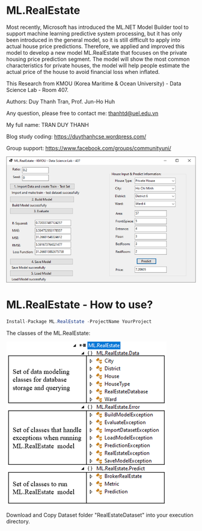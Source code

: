 # ML.RealEstate
Most recently, Microsoft has introduced the ML.NET Model Builder tool to support machine learning predictive system processing, but it has only been introduced in the general model, so it is still difficult to apply into actual house price predictions. Therefore, we applied and improved this model to develop a new model ML.RealEstate that focuses on the private housing price prediction segment. The model will show the most common characteristics for private houses, the model will help people estimate the actual price of the house to avoid financial loss when inflated. 

This Research from KMOU (Korea Maritime & Ocean University) - Data Science Lab - Room 407.

Authors: Duy Thanh Tran, Prof. Jun-Ho Huh

Any question, please free to contact me: thanhtd@uel.edu.vn

My full name: TRAN DUY THANH

Blog study coding: https://duythanhcse.wordpress.com/

Group support: https://www.facebook.com/groups/communityuni/

![alt text](https://raw.githubusercontent.com/thanhtd32/ML.RealEstate/main/Images/fig-demo-ml.realestate.PNG)

# ML.RealEstate - How to use?
```C#
Install-Package ML.RealEstate -ProjectName YourProject
```

The classes of the ML.RealEstate:

![alt text](https://raw.githubusercontent.com/thanhtd32/ML.RealEstate/main/Images/fig-classes-ml.realestate.PNG)


Download and Copy Dataset folder "RealEstateDataset" into your execution directory.
